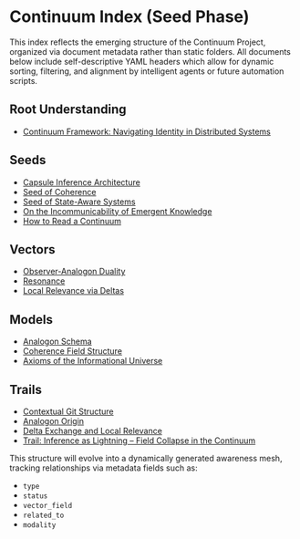 # Continuum Index (Seed Phase)

This index reflects the emerging structure of the Continuum Project, organized via document metadata rather than static folders. All documents below include self-descriptive YAML headers which allow for dynamic sorting, filtering, and alignment by intelligent agents or future automation scripts.

## Root Understanding
- [Continuum Framework: Navigating Identity in Distributed Systems](observer_continuum.md)

## Seeds
- [Capsule Inference Architecture](seeds/capsule_inference_architecture.md)
- [Seed of Coherence](seeds/seed_of_coherence.md)
- [Seed of State-Aware Systems](seeds/seed_of_state_aware_systems.md)
- [On the Incommunicability of Emergent Knowledge](seeds/on_incommunicability_of_emergent_knowledge.md)
- [How to Read a Continuum](seeds\how_to_read_a_continuum.md)

## Vectors
- [Observer-Analogon Duality](vectors/observer_analogon_duality.md)
- [Resonance](vectors/resonance.md)
- [Local Relevance via Deltas](vectors/local_relevance_via_deltas.md)

## Models
- [Analogon Schema](models/analogon_schema.md)
- [Coherence Field Structure](models/coherence_field_structure.md)
- [Axioms of the Informational Universe](models/axioms_informational_universe.md)

## Trails
- [Contextual Git Structure](trails/trail-001-contexutal_git_structure.md)
- [Analogon Origin](trails/trail-002-analogon_origin.md)
- [Delta Exchange and Local Relevance](trails/trail-003-delta_exchange_and_local_relevance.md)
- [Trail: Inference as Lightning – Field Collapse in the Continuum](trails\trail-005-inference_as_lightning.md)

This structure will evolve into a dynamically generated awareness mesh, tracking relationships via metadata fields such as:
- `type`
- `status`
- `vector_field`
- `related_to`
- `modality`
